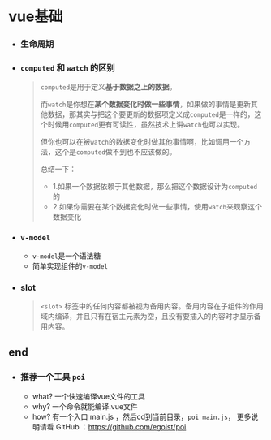 # vue基础

- ### 生命周期

- ### `computed` 和 `watch` 的区别

  > `computed`是用于定义**基于数据之上的数据**。
  >
  > 而`watch`是你想在**某个数据变化时做一些事情**，如果做的事情是更新其他数据，那其实与把这个要更新的数据项定义成`computed`是一样的，这个时候用`computed`更有可读性，虽然技术上讲`watch`也可以实现。
  >
  > 但你也可以在被`watch`的数据变化时做其他事情啊，比如调用一个方法，这个是`computed`做不到也不应该做的。
  >
  > 总结一下：
  >
  > - 1.如果一个数据依赖于其他数据，那么把这个数据设计为`computed`的
  > - 2.如果你需要在某个数据变化时做一些事情，使用`watch`来观察这个数据变化

- ### `v-model` 

  - `v-model`是一个语法糖
  - 简单实现组件的`v-model`

- ### slot
  > `<slot>` 标签中的任何内容都被视为备用内容。备用内容在子组件的作用域内编译，并且只有在宿主元素为空，且没有要插入的内容时才显示备用内容。




## end 

- ### 推荐一个工具  `poi`
  - what? 一个快速编译vue文件的工具
  - why? 一个命令就能编译.vue文件
  - how? 有一个入口 main.js ，然后cd到当前目录，`poi main.js`， 
    更多说明请看 GitHub ：https://github.com/egoist/poi